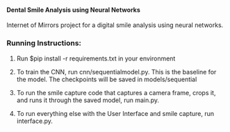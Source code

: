 #### Dental Smile Analysis using Neural Networks ####
Internet of Mirrors project for a digital smile analysis using neural networks.

### Running Instructions: ###
1. Run $pip install -r requirements.txt in your environment

2. To train the CNN, run cnn/sequentialmodel.py. This is the baseline for the model. The checkpoints will be saved in models/sequential

3. To run the smile capture code that captures a camera frame, crops it, and runs it through the saved model, run main.py.
   
5. To run everything else with the User Interface and smile capture, run interface.py.
